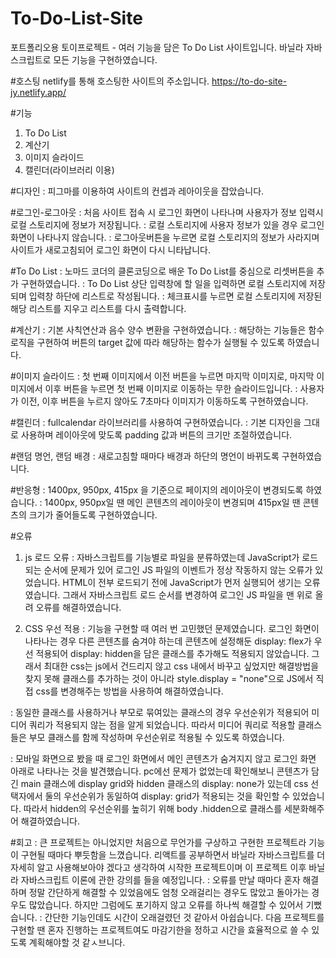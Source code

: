 # To-Do-List-Site
포트폴리오용 토이프로젝트 - 여러 기능을 담은 To Do List 사이트입니다.
바닐라 자바스크립트로 모든 기능을 구현하였습니다.

#호스팅
netlify를 통해 호스팅한 사이트의 주소입니다.
https://to-do-site-jy.netlify.app/

#기능
  1. To Do List
  2. 계산기
  3. 이미지 슬라이드
  4. 캘린더(라이브러리 이용)

#디자인
: 피그마를 이용하여 사이트의 컨셉과 레아이웃을 잡았습니다.

#로그인-로그아웃
: 처음 사이트 접속 시 로그인 화면이 나타나며 사용자가 정보 입력시 로컬 스토리지에 정보가 저장됩니다.
: 로컬 스토리지에 사용자 정보가 있을 경우 로그인 화면이 나타나지 않습니다.
: 로그아웃버튼을 누르면 로컬 스토리지의 정보가 사라지며 사이트가 새로고침되어 로그인 화면이 다시 니타납니다.

#To Do List
: 노마드 코더의 클론코딩으로 배운 To Do List를 중심으로 리셋버튼을 추가 구현하였습니다. 
: To Do List 상단 입력창에 할 일을 입력하면 로컬 스토리지에 저장되며 입력창 하단에 리스트로 작성됩니다.
: 체크표시를 누르면 로컬 스토리지에 저장된 해당 리스트를 지우고 리스트를 다시 출력합니다.

#계산기
: 기본 사칙연산과 음수 양수 변환을 구현하였습니다.
: 해당하는 기능들은 함수 로직을 구현하여 버튼의 target 값에 따라 해당하는 함수가 실행될 수 있도록 하였습니다.

#이미지 슬라이드
: 첫 번째 이미지에서 이전 버튼을 누르면 마지막 이미지로, 마지막 이미지에서 이후 버튼을 누르면 첫 번째 이미지로 이동하는 무한 슬라이드입니다.
: 사용자가 이전, 이후 버튼을 누르지 않아도 7초마다 이미지가 이동하도록 구현하였습니다.

#캘린더
: fullcalendar 라이브러리를 사용하여 구현하였습니다.
: 기본 디자인을 그대로 사용하며 레이아웃에 맞도록 padding 값과 버튼의 크기만 조절하였습니다.

#랜덤 명언, 랜덤 배경
: 새로고침할 때마다 배경과 하단의 명언이 바뀌도록 구현하였습니다.

#반응형
: 1400px, 950px, 415px 을 기준으로 페이지의 레이아웃이 변경되도록 하였습니다.
: 1400px, 950px일 땐 메인 콘텐츠의 레이아웃이 변경되며 415px일 땐 콘텐츠의 크기가 줄어들도록 구현하였습니다.


#오류
1. js 로드 오류
: 자바스크립트를 기능별로 파일을 분류하였는데 JavaScript가 로드되는 순서에 문제가 있어 로그인 JS 파일의 이벤트가 정상 작동하지 않는 오류가 있었습니다. HTML이 전부 로드되기 전에 JavaScript가 먼저 실행되어 생기는 오류였습니다. 그래서 자바스크립트 로드 순서를 변경하여 로그인 JS 파일을 맨 위로 올려 오류를 해결하였습니다.

2. CSS 우선 적용
: 기능을 구현할 때 여러 번 고민했던 문제였습니다. 로그인 화면이 나타나는 경우 다른 콘텐츠를 숨겨야 하는데 콘텐츠에 설정해둔 display: flex가 우선 적용되어 display: hidden을 담은 클래스를 추가해도 적용되지 않았습니다. 그래서 최대한 css는 js에서 건드리지 않고 css 내에서 바꾸고 싶었지만 해결방법을 찾지 못해 클래스를 추가하는 것이 아니라 style.display = "none"으로 JS에서 직접 css를 변경해주는 방법을 사용하여 해결하였습니다.

: 동일한 클래스를 사용하거나 부모로 묶여있는 클래스의 경우 우선순위가 적용되어 미디어 쿼리가 적용되지 않는 점을 알게 되었습니다. 따라서 미디어 쿼리로 적용할 클래스들은 부모 클래스를 함께 작성하며 우선순위로 적용될 수 있도록 하였습니다.

: 모바일 화면으로 봤을 때 로그인 화면에서 메인 콘텐츠가 숨겨지지 않고 로그인 화면 아래로 나타나는 것을 발견했습니다. pc에선 문제가 없었는데 확인해보니 콘텐츠가 담긴 main 클래스에 display grid와 hidden 클래스의 display: none가 있는데 css 선택자에서 둘의 우선순위가 동일하여 display: grid가 적용되는 것을 확인할 수 있었습니다. 따라서 hidden의 우선순위를 높히기 위해 body .hidden으로 클래스를 세분화해주어 해결하였습니다.


#회고
: 큰 프로젝트는 아니었지만 처음으로 무언가를 구상하고 구현한 프로젝트라 기능이 구현될 때마다 뿌듯함을 느꼈습니다. 리액트를 공부하면서 바닐라 자바스크립트를 더 자세히 알고 사용해보아야 겠다고 생각하여 시작한 프로젝트이며 이 프로젝트 이후 바닐라 자바스크립트 이론에 관한 강의를 들을 예정입니다. 
: 오류를 만날 때마다 혼자 해결하며 정말 간단하게 해결할 수 있었음에도 엄청 오래걸리는 경우도 많았고 돌아가는 경우도 많았습니다. 하지만 그럼에도 포기하지 않고 오류를 하나씩 해결할 수 있어서 기뻤습니다.
: 간단한 기능인데도 시간이 오래걸렸던 것 같아서 아쉽습니다. 다음 프로젝트를 구현할 땐 혼자 진행하는 프로젝트여도 마감기한을 정하고 시간을 효율적으로 쓸 수 있도록 계획해야할 것 같ㅅ브니다.
